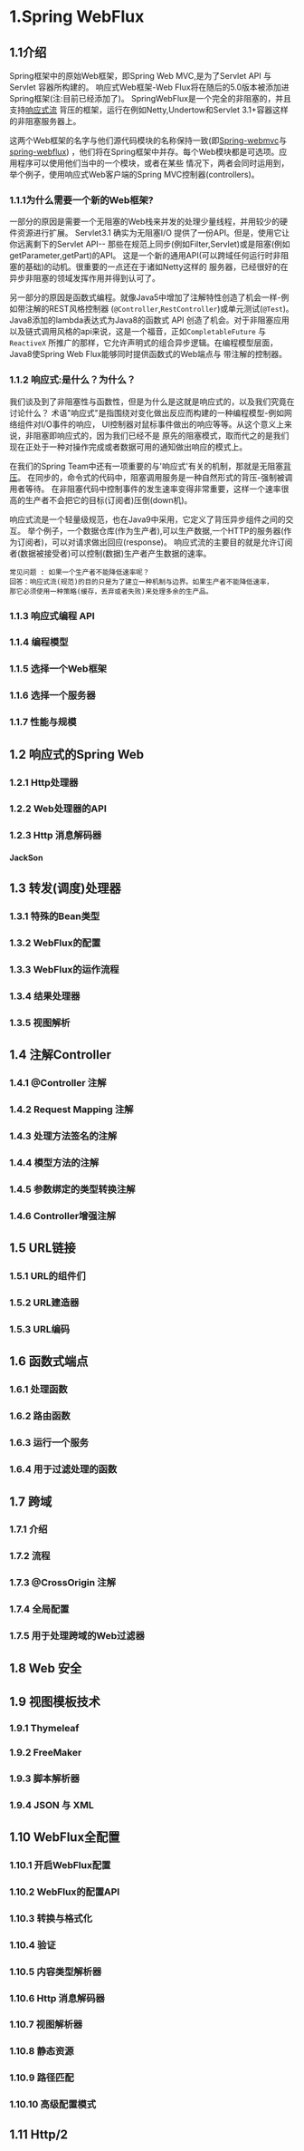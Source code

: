 # 1.Spring WebFlux
## 1.1介绍

Spring框架中的原始Web框架，即Spring Web MVC,是为了Servlet API 与Servlet 容器所构建的。
响应式Web框架-Web Flux将在随后的5.0版本被添加进Spring框架(注:目前已经添加了)。
SpringWebFlux是一个完全的非阻塞的，并且支持[响应式流](http://www.reactive-streams.org/)
背压的框架，运行在例如Netty,Undertow和Servlet 3.1+容器这样的非阻塞服务器上。

这两个Web框架的名字与他们源代码模块的名称保持一致(即[Spring-webmvc](https://github.com/spring-projects/spring-framework/tree/master/spring-webmvc)与[spring-webflux](https://github.com/spring-projects/spring-framework/tree/master/spring-webflux))
，他们将在Spring框架中并存。每个Web模块都是可选项。应用程序可以使用他们当中的一个模块，或者在某些
情况下，两者会同时运用到，举个例子，使用响应式Web客户端的Spring MVC控制器(controllers)。

### 1.1.1为什么需要一个新的Web框架?

一部分的原因是需要一个无阻塞的Web栈来并发的处理少量线程，并用较少的硬件资源进行扩展。
Servlet3.1 确实为无阻塞I/O 提供了一份API。但是，使用它让你远离剩下的Servlet API--
那些在规范上同步(例如Filter,Servlet)或是阻塞(例如getParameter,getPart)的API。
这是一个新的通用API(可以跨域任何运行时非阻塞的基础)的动机。很重要的一点还在于诸如Netty这样的
服务器，已经很好的在异步非阻塞的领域发挥作用并得到认可了。

另一部分的原因是函数式编程。就像Java5中增加了注解特性创造了机会一样-例如带注解的REST风格控制器
(`@Controller`,`RestController`)或单元测试(`@Test`)。Java8添加的lambda表达式为Java8的函数式
API 创造了机会。对于非阻塞应用以及链式调用风格的api来说，这是一个福音，正如`CompletableFuture` 与 `ReactiveX`
所推广的那样，它允许声明式的组合异步逻辑。在编程模型层面，Java8使Spring Web Flux能够同时提供函数式的Web端点与
带注解的控制器。

### 1.1.2 响应式:是什么？为什么？

我们谈及到了非阻塞性与函数性，但是为什么是这就是响应式的，以及我们究竟在讨论什么？
术语"响应式"是指围绕对变化做出反应而构建的一种编程模型-例如网络组件对I/O事件的响应，
UI控制器对鼠标事件做出的响应等等。从这个意义上来说，非阻塞即响应式的，因为我们已经不是
原先的阻塞模式，取而代之的是我们现在正处于一种对操作完成或者数据可用的通知做出响应的模式上。

在我们的Spring Team中还有一项重要的与'响应式'有关的机制，那就是无阻塞[背压](https://www.jianshu.com/p/2c4799fa91a4)。
在同步的，命令式的代码中，阻塞调用服务是一种自然形式的背压-强制被调用者等待。
在非阻塞代码中控制事件的发生速率变得非常重要，这样一个速率很高的生产者不会把它的目标(订阅者)压倒(down机)。

响应式流是一个轻量级规范，也在Java9中采用，它定义了背压异步组件之间的交互。
举个例子，一个数据仓库(作为生产者),可以生产数据,一个HTTP的服务器(作为订阅者)，可以对请求做出回应(response)。
响应式流的主要目的就是允许订阅者(数据被接受者)可以控制(数据)生产者产生数据的速率。

```
常见问题 : 如果一个生产者不能降低速率呢？
回答：响应式流(规范)的目的只是为了建立一种机制与边界。如果生产者不能降低速率，
那它必须使用一种策略(缓存，丢弃或者失败)来处理多余的生产品。
```
### 1.1.3 响应式编程 API

### 1.1.4 编程模型

### 1.1.5 选择一个Web框架

### 1.1.6 选择一个服务器

### 1.1.7 性能与规模

## 1.2 响应式的Spring Web

### 1.2.1 Http处理器

### 1.2.2 Web处理器的API

### 1.2.3 Http 消息解码器

#### JackSon

## 1.3 转发(调度)处理器

### 1.3.1 特殊的Bean类型

### 1.3.2 WebFlux的配置

### 1.3.3 WebFlux的运作流程

### 1.3.4 结果处理器

### 1.3.5 视图解析

## 1.4 注解Controller

### 1.4.1 @Controller 注解

### 1.4.2 Request Mapping 注解

### 1.4.3 处理方法签名的注解

### 1.4.4 模型方法的注解

### 1.4.5 参数绑定的类型转换注解

### 1.4.6 Controller增强注解

## 1.5 URL链接

### 1.5.1 URL的组件们

### 1.5.2 URL建造器

### 1.5.3 URL编码

## 1.6 函数式端点

### 1.6.1 处理函数

### 1.6.2 路由函数

### 1.6.3 运行一个服务

### 1.6.4 用于过滤处理的函数

## 1.7 跨域

### 1.7.1 介绍

### 1.7.2 流程

### 1.7.3 @CrossOrigin 注解

### 1.7.4 全局配置

### 1.7.5 用于处理跨域的Web过滤器

## 1.8 Web 安全

## 1.9 视图模板技术

### 1.9.1 Thymeleaf

### 1.9.2 FreeMaker

### 1.9.3 脚本解析器

### 1.9.4 JSON 与 XML

## 1.10 WebFlux全配置

### 1.10.1 开启WebFlux配置

### 1.10.2 WebFlux的配置API

### 1.10.3 转换与格式化

### 1.10.4 验证

### 1.10.5 内容类型解析器

### 1.10.6 Http 消息解码器

### 1.10.7 视图解析器

### 1.10.8 静态资源

### 1.10.9 路径匹配

### 1.10.10 高级配置模式

## 1.11 Http/2

